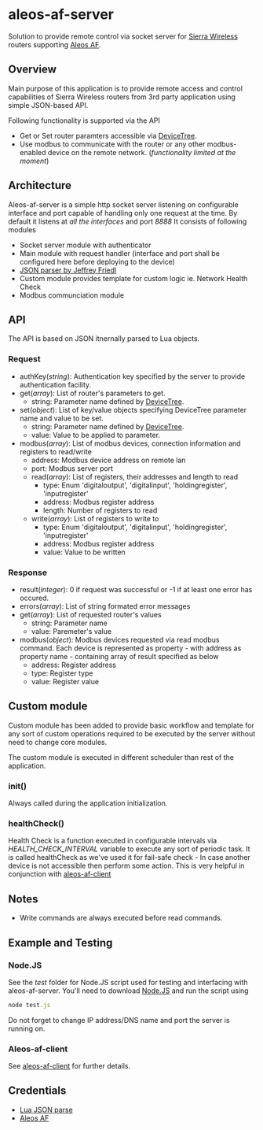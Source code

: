 # aleos-af-server
Solution to provide remote control via socket server for [Sierra Wireless](http://source.sierrawireless.com/) routers supporting [Aleos AF](http://source.sierrawireless.com/resources/airlink/aleos_af/aleos_af_home/).
## Overview
Main purpose of this application is to provide remote access and control capabilities of Sierra Wireless routers from 3rd party application using simple JSON-based API.

Following functionality is supported via the API
* Get or Set router paramters accessible via [DeviceTree](https://github.com/razakj/aleos-af-server/blob/master/docs/devicetree.txt).
* Use modbus to communicate with the router or any other modbus-enabled device on the remote network. (*functionality limited at the moment*)

## Architecture
Aleos-af-server is a simple http socket server listening on configurable interface and port capable of handling only one request at the time. By default it listens at *all the interfaces* and port *8888* It consists of following modules
* Socket server module with authenticator
* Main module with request handler (interface and port shall be configured here before deploying to the device)
* [JSON parser by Jeffrey Friedl](http://regex.info/blog/lua/json)
* Custom module provides template for custom logic ie. Network Health Check
* Modbus communciation module

## API
The API is based on JSON itnernally parsed to Lua objects.

### Request
* authKey(*string*): Authentication key specified by the server to provide authentication facility. 
* get(*array*): List of router's parameters to get.
  * string: Parameter name defined by [DeviceTree](https://github.com/razakj/aleos-af-server/blob/master/docs/devicetree.txt).
* set(*object*): List of key/value objects specifying DeviceTree parameter name and value to be set.
  * string: Parameter name defined by [DeviceTree](https://github.com/razakj/aleos-af-server/blob/master/docs/devicetree.txt).
  * value: Value to be applied to parameter.
* modbus(*array*): List of modbus devices, connection information and registers to read/write
  * address: Modbus device address on remote lan
  * port: Modbus server port
  * read(*array*): List of registers, their addresses and length to read
    * type: Enum 'digitaloutput', 'digitalinput', 'holdingregister', 'inputregister'
    * address: Modbus register address
    * length: Number of registers to read
  * write(*array*): List of registers to write to
    * type: Enum 'digitaloutput', 'digitalinput', 'holdingregister', 'inputregister'
    * address: Modbus register address
    * value: Value to be written

### Response
* result(*integer*): 0 if request was successful or -1 if at least one error has occured.
* errors(*array*): List of string formated error messages
* get(*array*): List of requested router's values
  * string: Parameter name
  * value: Paremeter's value
* modbus(*object*): Modbus devices requested via read modbus command. Each device is represented as property - with address as property name - containing array of result specified as below
  * address: Register address
  * type: Register type
  * value: Register value

## Custom module
Custom module has been added to provide basic workflow and template for any sort of custom operations required to be executed by the server without need to change core modules.

The custom module is executed in different scheduler than rest of the application.

### init()
Always called during the application initialization.

### healthCheck()
Health Check is a function executed in configurable intervals via *HEALTH_CHECK_INTERVAL* variable to execute any sort of periodic task. It is called healthCheck as we've used it for fail-safe check - In case another device is not accessible then perform some action. This is very helpful in conjunction with [aleos-af-client](https://github.com/razakj/aleos-af-client)

## Notes
* Write commands are always executed before read commands.

## Example and Testing
### Node.JS
See the *test* folder for Node.JS script used for testing and interfacing with aleos-af-server. You'll need to download [Node.JS](http://nodejs.org/) and run the script using
```javascript
node test.js
```
Do not forget to change IP address/DNS name and port the server is running on.
### Aleos-af-client
See [aleos-af-client](https://github.com/razakj/aleos-af-client) for further details.

## Credentials
* [Lua JSON parse](http://regex.info/blog/lua/json)
* [Aleos AF](http://source.sierrawireless.com/resources/airlink/aleos_af/aleos_af_home/)
